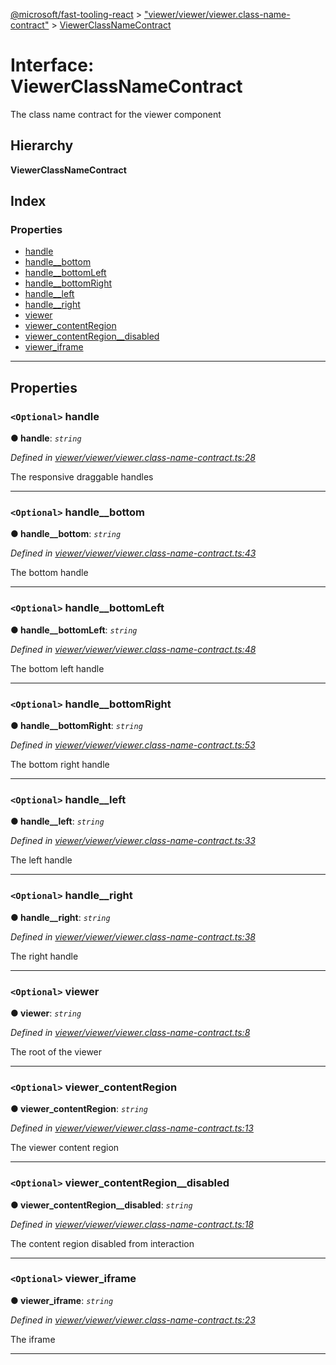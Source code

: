 [@microsoft/fast-tooling-react](../README.md) > ["viewer/viewer/viewer.class-name-contract"](../modules/_viewer_viewer_viewer_class_name_contract_.md) > [ViewerClassNameContract](../interfaces/_viewer_viewer_viewer_class_name_contract_.viewerclassnamecontract.md)

# Interface: ViewerClassNameContract

The class name contract for the viewer component

## Hierarchy

**ViewerClassNameContract**

## Index

### Properties

* [handle](_viewer_viewer_viewer_class_name_contract_.viewerclassnamecontract.md#handle)
* [handle__bottom](_viewer_viewer_viewer_class_name_contract_.viewerclassnamecontract.md#handle__bottom)
* [handle__bottomLeft](_viewer_viewer_viewer_class_name_contract_.viewerclassnamecontract.md#handle__bottomleft)
* [handle__bottomRight](_viewer_viewer_viewer_class_name_contract_.viewerclassnamecontract.md#handle__bottomright)
* [handle__left](_viewer_viewer_viewer_class_name_contract_.viewerclassnamecontract.md#handle__left)
* [handle__right](_viewer_viewer_viewer_class_name_contract_.viewerclassnamecontract.md#handle__right)
* [viewer](_viewer_viewer_viewer_class_name_contract_.viewerclassnamecontract.md#viewer)
* [viewer_contentRegion](_viewer_viewer_viewer_class_name_contract_.viewerclassnamecontract.md#viewer_contentregion)
* [viewer_contentRegion__disabled](_viewer_viewer_viewer_class_name_contract_.viewerclassnamecontract.md#viewer_contentregion__disabled)
* [viewer_iframe](_viewer_viewer_viewer_class_name_contract_.viewerclassnamecontract.md#viewer_iframe)

---

## Properties

<a id="handle"></a>

### `<Optional>` handle

**● handle**: *`string`*

*Defined in [viewer/viewer/viewer.class-name-contract.ts:28](https://github.com/Microsoft/fast-dna/blob/164dd3ca/packages/fast-tooling-react/src/viewer/viewer/viewer.class-name-contract.ts#L28)*

The responsive draggable handles

___
<a id="handle__bottom"></a>

### `<Optional>` handle__bottom

**● handle__bottom**: *`string`*

*Defined in [viewer/viewer/viewer.class-name-contract.ts:43](https://github.com/Microsoft/fast-dna/blob/164dd3ca/packages/fast-tooling-react/src/viewer/viewer/viewer.class-name-contract.ts#L43)*

The bottom handle

___
<a id="handle__bottomleft"></a>

### `<Optional>` handle__bottomLeft

**● handle__bottomLeft**: *`string`*

*Defined in [viewer/viewer/viewer.class-name-contract.ts:48](https://github.com/Microsoft/fast-dna/blob/164dd3ca/packages/fast-tooling-react/src/viewer/viewer/viewer.class-name-contract.ts#L48)*

The bottom left handle

___
<a id="handle__bottomright"></a>

### `<Optional>` handle__bottomRight

**● handle__bottomRight**: *`string`*

*Defined in [viewer/viewer/viewer.class-name-contract.ts:53](https://github.com/Microsoft/fast-dna/blob/164dd3ca/packages/fast-tooling-react/src/viewer/viewer/viewer.class-name-contract.ts#L53)*

The bottom right handle

___
<a id="handle__left"></a>

### `<Optional>` handle__left

**● handle__left**: *`string`*

*Defined in [viewer/viewer/viewer.class-name-contract.ts:33](https://github.com/Microsoft/fast-dna/blob/164dd3ca/packages/fast-tooling-react/src/viewer/viewer/viewer.class-name-contract.ts#L33)*

The left handle

___
<a id="handle__right"></a>

### `<Optional>` handle__right

**● handle__right**: *`string`*

*Defined in [viewer/viewer/viewer.class-name-contract.ts:38](https://github.com/Microsoft/fast-dna/blob/164dd3ca/packages/fast-tooling-react/src/viewer/viewer/viewer.class-name-contract.ts#L38)*

The right handle

___
<a id="viewer"></a>

### `<Optional>` viewer

**● viewer**: *`string`*

*Defined in [viewer/viewer/viewer.class-name-contract.ts:8](https://github.com/Microsoft/fast-dna/blob/164dd3ca/packages/fast-tooling-react/src/viewer/viewer/viewer.class-name-contract.ts#L8)*

The root of the viewer

___
<a id="viewer_contentregion"></a>

### `<Optional>` viewer_contentRegion

**● viewer_contentRegion**: *`string`*

*Defined in [viewer/viewer/viewer.class-name-contract.ts:13](https://github.com/Microsoft/fast-dna/blob/164dd3ca/packages/fast-tooling-react/src/viewer/viewer/viewer.class-name-contract.ts#L13)*

The viewer content region

___
<a id="viewer_contentregion__disabled"></a>

### `<Optional>` viewer_contentRegion__disabled

**● viewer_contentRegion__disabled**: *`string`*

*Defined in [viewer/viewer/viewer.class-name-contract.ts:18](https://github.com/Microsoft/fast-dna/blob/164dd3ca/packages/fast-tooling-react/src/viewer/viewer/viewer.class-name-contract.ts#L18)*

The content region disabled from interaction

___
<a id="viewer_iframe"></a>

### `<Optional>` viewer_iframe

**● viewer_iframe**: *`string`*

*Defined in [viewer/viewer/viewer.class-name-contract.ts:23](https://github.com/Microsoft/fast-dna/blob/164dd3ca/packages/fast-tooling-react/src/viewer/viewer/viewer.class-name-contract.ts#L23)*

The iframe

___

